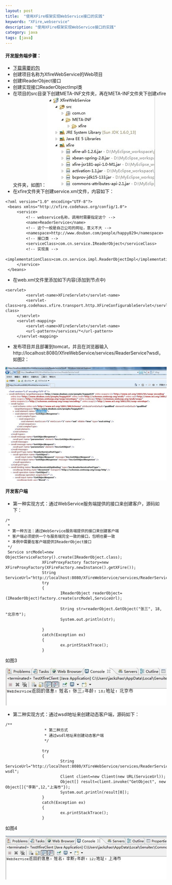 ```yaml
---
layout: post
title:  "使用XFire框架实现WebService接口的实践"
keywords: "XFire,webservice"
description: "使用XFire框架实现WebService接口的实践"
category: java
tags: [java]
---
```

#### 开发服务端步骤：
* [下载需要的包](http://xfire.codehaus.org/Download)
* 创建项目名称为XfireWebService的Web项目
* 创建IReaderObject接口
* 创建实现接口ReaderObjectImpl类
* 在项目的src目录下创建META-INF文件夹，再在META-INF文件夹下创建xfire文件夹，如图1：
![图1](/static/images/01.jpg)
* 在xfire文件夹下创建service.xml文件，内容如下：

```
<?xml version="1.0" encoding="UTF-8"?> 
 <beans xmlns="http://xfire.codehaus.org/config/1.0"> 
     <service> 
         <!-- webservice名称，调用时需要指定这个 --> 
         <name>ReaderService</name> 
         <!-- 这个一般是自己公司的网址，意义不大 --> 
         <namespace>http://www.douban.com/people/happy829</namespace> 
         <!-- 接口类 --> 
         <serviceClass>com.cn.service.IReaderObject</serviceClass> 
         <!-- 实现类 --> 
         <implementationClass>com.cn.service.impl.ReaderObjectImpl</implementationClass> 
     </service> 
 </beans>
```
* 在web.xml文件里添加如下内容(添加到<web-app>节点中)

```
<servlet> 
         <servlet-name>XFireServlet</servlet-name> 
         <servlet-class>org.codehaus.xfire.transport.http.XFireConfigurableServlet</servlet-class> 
     </servlet> 
     <servlet-mapping> 
         <servlet-name>XFireServlet</servlet-name> 
         <url-pattern>/services/*</url-pattern> 
     </servlet-mapping> 
```
* 发布项目并且部署到tomcat，并且在浏览器输入http://localhost:8080/XfireWebService/services/ReaderService?wsdl，如图2：

![图2](/static/images/02.jpg)
#### 开发客户端
* 第一种实现方式：通过WebService服务端提供的接口来创建客户，源码如下：

```
/*
 * 
 * 第一种方法：通过WebService服务端提供的接口来创建客户端
 * 客户端必须提供一个与服务端完全一致的接口，包明也要一致
 * 本例中需要在客户端提供IReaderObject接口
 */      
 Service srcModel=new ObjectServiceFactory().create(IReaderObject.class);
                XFireProxyFactory factory=new XFireProxyFactory(XFireFactory.newInstance().getXFire());
                String ServiceUrl="http://localhost:8080/XfireWebService/services/ReaderService";
                try
                {
                        IReaderObject readerObject=(IReaderObject)factory.create(srcModel,ServiceUrl);
                        
                        String str=readerObject.GetObject("张三", 18, "北京市");
                        System.out.println(str);
                                
                }
                catch(Exception ex)
                {
                        ex.printStackTrace();
                }
```
如图3

![图3](/static/images/03.jpg)

* 第二种实现方式：通过wsdl地址来创建动态客户端，源码如下：

```
/**
                 * 第二种方式
                 * 通过wsdl地址来创建动态客户端
                 */
                
                try
                {
                        String ServiceUrl="http://localhost:8080/XfireWebService/services/ReaderService?wsdl";
                        Client client=new Client(new URL(ServiceUrl));
                        Object[] result=client.invoke("GetObject", new Object[]{"李斯",12,"上海市"});
                        System.out.println(result[0]);
                }
                catch(Exception ex)
                {
                        ex.printStackTrace();
                }
```
如图4

![图4](/static/images/04.jpg)
